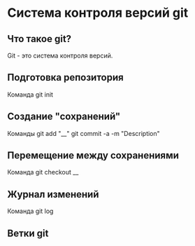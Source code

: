 # Система контроля версий git

## Что такое git?
Git - это система контроля версий.
## Подготовка репозитория
Команда git init
## Создание "сохранений"
Команды git add "__"
git commit -a -m "Description"
## Перемещение между сохранениями
Команда git checkout __
## Журнал изменений
Команда git log
## Ветки git